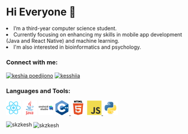 <h1 align="left">Hi Everyone 👋</h1>
<li>I’m a third-year computer science student.</li>
<li>Currently focusing on enhancing my skills in mobile app development (Java and React Native) and machine learning.</li>
<li>I'm also interested in bioinformatics and psychology.</li>
<h3 align="left">Connect with me:</h3> 
<p align="left">
<a href="https://www.linkedin.com/in/keshia-poedjiono-b09928238/" target="blank"><img align="center" src="https://raw.githubusercontent.com/rahuldkjain/github-profile-readme-generator/master/src/images/icons/Social/linked-in-alt.svg" alt="keshia poedjiono" height="30" width="40" /></a>
<a href="https://www.leetcode.com/keshiapud" target="blank"><img align="center" src="https://raw.githubusercontent.com/rahuldkjain/github-profile-readme-generator/master/src/images/icons/Social/leet-code.svg" alt="kesshiia" height="30" width="40" /></a>
</p>

<h3 align="left">Languages and Tools:</h3>
<a href="" target="_blank" rel="noreferrer"> <img src="https://raw.githubusercontent.com/devicons/devicon/master/icons/react/react-original.svg" alt="react_native" width="40" height="40"/></a>
<a href="" target="_blank" rel="noreferrer"> <img src="https://raw.githubusercontent.com/devicons/devicon/master/icons/java/java-original-wordmark.svg" alt="java" width="40" height="40"/></a>
<a href="" target="_blank" rel="noreferrer"> <img src="https://raw.githubusercontent.com/devicons/devicon/master/icons/androidstudio/androidstudio-original-wordmark.svg" alt="android_studio" width="40" height="40"/></a>
<a href="https://www.w3schools.com/css/" target="_blank" rel="noreferrer"> <img src="https://raw.githubusercontent.com/devicons/devicon/master/icons/cplusplus/cplusplus-original.svg" alt="cplusplus" width="40" height="40"/> </a> 
<a href="https://www.w3.org/html/" target="_blank" rel="noreferrer"> <img src="https://raw.githubusercontent.com/devicons/devicon/master/icons/html5/html5-original-wordmark.svg" alt="html5" width="40" height="40"/></a>
<a href="https://developer.mozilla.org/en-US/docs/Web/JavaScript" target="_blank" rel="noreferrer"> <img src="https://raw.githubusercontent.com/devicons/devicon/master/icons/javascript/javascript-original.svg" alt="javascript" width="40" height="40"/> </a> <a href="https://www.python.org" target="_blank" rel="noreferrer"> <img src="https://raw.githubusercontent.com/devicons/devicon/master/icons/python/python-original.svg" alt="python" width="40" height="40"/> </a> </p>

<p><img align="left" src="https://github-readme-stats.vercel.app/api/top-langs?username=skzkesh&show_icons=true&locale=en&layout=compact" alt="skzkesh" /></p>

<p>&nbsp;<img align="center" src="https://github-readme-stats.vercel.app/api?username=skzkesh&show_icons=true&locale=en" alt="skzkesh" /></p>
